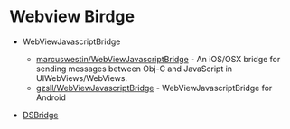 # Webview Birdge

- WebViewJavascriptBridge

    - [marcuswestin/WebViewJavascriptBridge](https://github.com/marcuswestin/WebViewJavascriptBridge) - An iOS/OSX bridge for sending messages between Obj-C and JavaScript in UIWebViews/WebViews.
    - [gzsll/WebViewJavascriptBridge](https://github.com/gzsll/WebViewJavascriptBridge) - WebViewJavascriptBridge for Android

- [DSBridge](https://www.npmjs.com/package/dsbridge)
